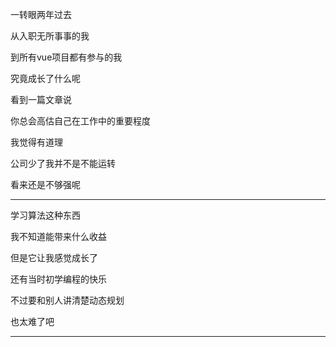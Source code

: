 一转眼两年过去

从入职无所事事的我

到所有vue项目都有参与的我

究竟成长了什么呢

看到一篇文章说

你总会高估自己在工作中的重要程度

我觉得有道理

公司少了我并不是不能运转

看来还是不够强呢

----

学习算法这种东西

我不知道能带来什么收益

但是它让我感觉成长了

还有当时初学编程的快乐

不过要和别人讲清楚动态规划

也太难了吧

-----------
